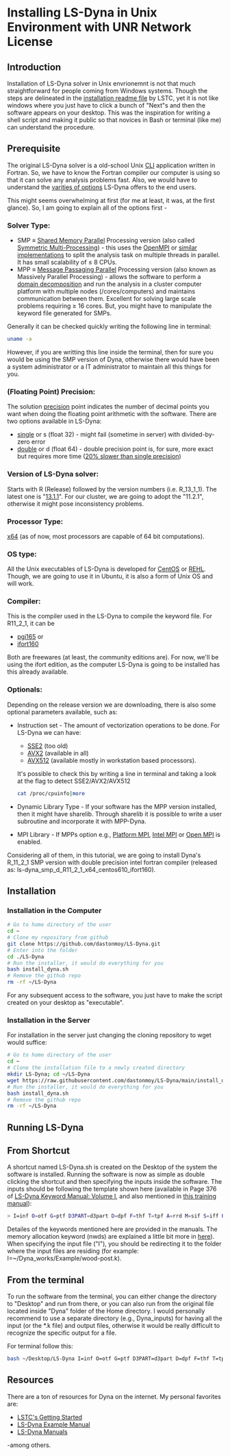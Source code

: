 # Installing LS-Dyna in Unix Environment with UNR Network License

## Introduction

Installation of LS-Dyna solver in Unix envrionemnt is not that much straightforward for people coming from Windows systems. Though the steps are delineated in the [installation readme file](https://ftp.lstc.com/user/ls-dyna/R11.2.1/README_installation.txt) by LSTC, yet it is not like windows where you just have to click a bunch of "Next"s and then the software appears on your desktop. This was the inspiration for writing a shell script and making it public so that novices in Bash or terminal (like me) can understand the procedure.

## Prerequisite

The original LS-Dyna solver is a old-school Unix [CLI](https://en.wikipedia.org/wiki/Command-line_interface) application written in Fortran. So, we have to know the Fortran compiler our computer is using so that it can solve any analysis problems fast. Also, we would have to understand the [varities of options](https://lsdyna.ansys.com/downloader-filter/) LS-Dyna offers to the end users.

This might seems overwhelming at first (for me at least, it was, at the first glance). So, I am going to explain all of the options first -

### Solver Type:

* SMP ≡ [Shared Memory Parallel](https://ftp.lstc.com/anonymous/outgoing/support/PRESENTATIONS/mpp_201305.pdf) Processing version (also called [Symmetric Multi-Processing](https://www.oasys-software.com/dyna/wp-content/uploads/2019/01/Webinar_MPP-LS-DYNA.pdf)) - this uses the [OpenMPI](https://www.open-mpi.org/) or [similar implementations](https://github.com/dastonmoy/LS-Dyna/edit/main/README.md#optionals) to split the analysis task on multiple threads in parallel. It has small scalability of $\leq$ 8 CPUs.
* MPP ≡ [Message Passaging Parallel](https://ftp.lstc.com/anonymous/outgoing/support/PRESENTATIONS/mpp_201305.pdf) Processing version (also known as Massively Parallel Processing) - allows the software to perform a [domain decomposition](https://www.oasys-software.com/dyna/wp-content/uploads/2019/01/Webinar_MPP-LS-DYNA.pdf) and run the analysis in a cluster computer platform with multiple nodes (/cores/computers) and maintains communication between them. Excellent for solving large scale problems requiring $\geq$ 16 cores. But, you might have to manipulate the keyword file generated for SMPs.

Generally it can be checked quickly writing the following line in terminal:

```bash
uname -a
```
However, if you are writting this line inside the terminal, then for sure you would be using the SMP version of Dyna, otherwise there would have been a system administrator or a IT administrator to maintain all this things for you.

### (Floating Point) Precision:

The solution [precision](https://en.wikipedia.org/wiki/Accuracy_and_precision) point indicates the number of decimal points you want when doing the floating point arithmetic with the software. There are two options available in LS-Dyna:

* [single](https://en.wikipedia.org/wiki/Double-precision_floating-point_format) or s (float 32) - might fail (sometime in server) with divided-by-zero error
* [double](https://en.wikipedia.org/wiki/Double-precision_floating-point_format) or d (float 64) - double precision point is, for sure, more exact but requires more time ([20% slower than single precision](https://wiki.anl.gov/tracc/LS-DYNA#:~:text=Double%2Dprecision%20jobs%20are%20likely%20to%20run%20about%2020%25%20slower%20than%20single%2Dprecision%20jobs))

### Version of LS-Dyna solver:

Starts with R (Release) followed by the version numbers (i.e. R_13_1_1). The latest one is "[13.1.1](https://ftp.lstc.com/anonymous/outgoing/support/FAQ/ReleaseNotes/)". For our cluster, we are going to adopt the "11.2.1", otherwise it might pose inconsistency problems.

### Processor Type:

[x64](https://en.wikipedia.org/wiki/64-bit_computing) (as of now, most processors are capable of 64 bit computations).

### OS type:

All the Unix executables of LS-Dyna is developed for [CentOS](https://g.co/kgs/dgSnZE) or [REHL](https://g.co/kgs/WqfnNB). Though, we are going to use it in Ubuntu, it is also a form of Unix OS and will work.

### Compiler:

This is the compiler used in the LS-Dyna to compile the keyword file. For R11_2_1, it can be 

* [pgi165](https://developer.nvidia.com/hpc-sdk) or
* [ifort160](https://www.intel.com/content/www/us/en/developer/tools/oneapi/fortran-compiler.html)

Both are freewares (at least, the community editions are). For now, we'll be using the ifort edition, as the computer LS-Dyna is going to be installed has this already available.

### Optionals:

Depending on the release version we are downloading, there is also some optional parameters available, such as:

* Instruction set - The amount of vectorization operations to be done. For LS-Dyna we can have: 
    * [SSE2](https://en.wikipedia.org/wiki/SSE2) (too old)
    * [AVX2](https://en.wikipedia.org/wiki/Advanced_Vector_Extensions) (available in all)
    * [AVX512](https://en.wikipedia.org/wiki/AVX-512) (available mostly in workstation based processors). 
    
    It's possible to check this by writing a line in terminal and taking a look at the flag to detect SSE2/AVX2/AVX512
    
    ```bash
    cat /proc/cpuinfo|more
    ```
* Dynamic Library Type - If your software has the MPP version installed, then it might have sharelib. Through sharelib it is possible to write a user subroutine and incorporate it with MPP-Dyna.

* MPI Library - If MPPs option e.g., [Platform MPI](https://www.ibm.com/mysupport/s/topic/0TO50000000IMtJGAW/platform-mpi), [Intel MPI](https://www.intel.com/content/www/us/en/developer/tools/oneapi/mpi-library.html) or [Open MPI](https://www.open-mpi.org/) is enabled.

Considering all of them, in this tutorial, we are going to install Dyna's R_11_2_1 SMP version with double precision intel fortran compiler (released as: ls-dyna_smp_d_R11_2_1_x64_centos610_ifort160).

## Installation

### Installation in the Computer

```bash
# Go to home directory of the user
cd ~
# Clone my repository from github
git clone https://github.com/dastonmoy/LS-Dyna.git
# Enter into the folder
cd ./LS-Dyna
# Run the installer, it would do everything for you
bash install_dyna.sh
# Remove the github repo
rm -rf ~/LS-Dyna
```
For any subsequent access to the software, you just have to make the script created on your desktop as "executable".

### Installation in the Server

For installation in the server just changing the cloning repository to wget would suffice:

```bash
# Go to home directory of the user
cd ~
# Clone the installation file to a newly created directory
mkdir LS-Dyna; cd ~/LS-Dyna
wget https://raw.githubusercontent.com/dastonmoy/LS-Dyna/main/install_dyna.sh
# Run the installer, it would do everything for you
bash install_dyna.sh
# Remove the github repo
rm -rf ~/LS-Dyna
```

## Running LS-Dyna

## From Shortcut

A shortcut named LS-Dyna.sh is created on the Desktop of the system the software is installed. Running the software is now as simple as double clicking the shortcut and then specifying the inputs inside the software. The inputs should be following the template shown here (available in Page 376 of [LS-Dyna Keyword Manual: Volume I](https://ftp.lstc.com/anonymous/outgoing/jday/manuals/LS-DYNA_Manual_Volume_I_R13.pdf), and also mentioned in [this training manual](http://fire.fsv.cvut.cz/ifer/2014-Training_school/Materials%20to%20software%20courses/LS-DYNA/Getting_started.pdf)):

```bash
> I=inf O=otf G=ptf D3PART=d3part D=dpf F=thf T=tpf A=rrd M=sif S=iff H=iff Z=isf1 L=isf2 B=rlf W=root E=efl X=scl C=cpu K=kill V=vda Y=c3d BEM=bof {KEYWORD} {THERMAL} {COUPLE} {CASE} {PGPKEY} MEMORY=nwds MODULE=dll NCPU=ncpu PARA=para ENDTIME=time NCYCLE=ncycle JOBID=jobid D3PROP=d3prop GMINP=gminp GMOUT=gmout MCHECK=y MAP=map MAP1=map1 LAGMAP=lagmap LAGMAP1=lagmap1
```

Detailes of the keywords mentioned here are provided in the manuals. The memory allocation keyword (nwds) are explained a little bit more in [here](https://wiki.hpc.uconn.edu/index.php/LS-Dyna_Guide#:~:text=mpi%20command%20above.-,Memory%20allocation%20for%20ls%2Ddyna,-R10)). When specifying the input file ("I"), you should be redirecting it to the folder where the input files are residing (for example: I=~/Dyna_works/Example/wood-post.k).

## From the terminal

To run the software from the terminal, you can either change the directory to "Desktop" and run from there, or you can also run from the original file located inside "Dyna" folder of the Home directory. I would personally recommend to use a separate directory (e.g., Dyna_inputs) for having all the input (or the \*.k file) and output files, otherwise it would be really difficult to recognize the specific output for a file.

For terminal follow this:

```bash
bash ~/Desktop/LS-Dyna I=inf O=otf G=ptf D3PART=d3part D=dpf F=thf T=tpf A=rrd M=sif S=iff H=iff Z=isf1 L=isf2 B=rlf W=root E=efl X=scl C=cpu K=kill V=vda Y=c3d BEM=bof {KEYWORD} {THERMAL} {COUPLE} {CASE} {PGPKEY} MEMORY=nwds MODULE=dll NCPU=ncpu PARA=para ENDTIME=time NCYCLE=ncycle JOBID=jobid D3PROP=d3prop GMINP=gminp GMOUT=gmout MCHECK=y MAP=map MAP1=map1 LAGMAP=lagmap LAGMAP1=lagmap1
```

## Resources

There are a ton of resources for Dyna on the internet. My personal favorites are:
* [LSTC's Getting Started](https://ftp.lstc.com/anonymous/outgoing/jday/manuals/getting-started/GettingStarted.pdf)
* [LS-Dyna Example Manual](http://ftp.lstc.com/anonymous/outgoing/jday/manuals/Intro_Examples_Manual_DRAFT.pdf)
* [LS-Dyna Manuals](https://lsdyna.ansys.com/manuals/)

\-among others.
